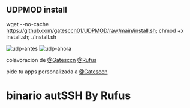 ## UDPMOD install

wget --no-cache https://github.com/gatesccn01/UDPMOD/raw/main/install.sh; chmod +x install.sh; ./install.sh

![udp-antes](https://github.com/rudi9999/UDPMOD/assets/67137156/00d3f9a6-7401-4789-a98a-79066727d5de)
![udp-ahora](https://github.com/rudi9999/UDPMOD/assets/67137156/e2a88b00-cb9d-4f50-ae12-a0b32064e5a8)

colavoracion de
[@Gatesccn](https://t.me/Gatesccn)
[@Rufus](https://t.me/Rufu99)

pide tu apps personalizada a [@Gatesccn](https://t.me/Gatesccn)

# binario autSSH By Rufus
